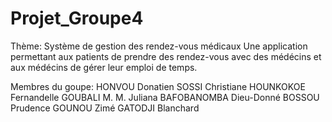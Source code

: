 # Projet_Groupe4
Thème: Système de gestion des rendez-vous médicaux
Une application permettant aux patients de prendre des rendez-vous avec des médécins et aux médécins de gérer leur emploi de temps.

Membres du goupe:
HONVOU Donatien 
SOSSI Christiane
HOUNKOKOE Fernandelle
GOUBALI M. M. Juliana
BAFOBANOMBA Dieu-Donné
BOSSOU Prudence
GOUNOU Zimé
GATODJI Blanchard
